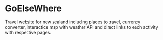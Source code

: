 # GoElseWhere
Travel website for new zealand including places to travel, currency converter, interactice map with weather API and direct links to each activity with respective pages. 
